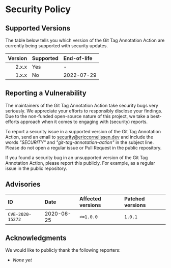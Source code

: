 # Security Policy

## Supported Versions

The table below tells you which version of the Git Tag Annotation Action are
currently being supported with security updates.

| Version | Supported | End-of-life |
| ------: | :-------- | :---------- |
|   2.x.x | Yes       | -           |
|   1.x.x | No        | 2022-07-29  |

## Reporting a Vulnerability

The maintainers of the Git Tag Annotation Action take security bugs very
seriously. We appreciate your efforts to responsibly disclose your findings. Due
to the non-funded open-source nature of this project, we take a best-efforts
approach when it comes to engaging with (security) reports.

To report a security issue in a supported version of the Git Tag Annotation
Action, send an email to [security@ericcornelissen.dev] and include the words
_"SECURITY"_ and _"git-tag-annotation-action"_ in the subject line. Please do
not open a regular issue or Pull Request in the public repository.

If you found a security bug in an unsupported version of the Git Tag Annotation
Action, please report this publicly. For example, as a regular issue in the
public repository.

## Advisories

| ID               | Date       | Affected versions | Patched versions |
| :--------------- | :--------- | :---------------- | :--------------- |
| `CVE-2020-15272` | 2020-06-25 | `<=1.0.0`         | `1.0.1`          |

## Acknowledgments

We would like to publicly thank the following reporters:

- _None yet_

[security@ericcornelissen.dev]: mailto:security@ericcornelissen.dev?subject=SECURITY%20%28git-tag-annotation-action%29
